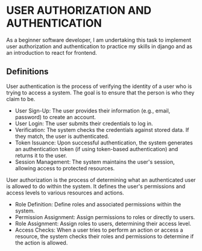 # USER AUTHORIZATION AND AUTHENTICATION

As a beginner software developer, I am undertaking this task to implement
user authorization and authentication to practice my skills in django and as
an introduction to react for frontend.

## Definitions

User authentication is the process of verifying the identity of a user who is trying to access a system. The goal is to ensure that the person is who they claim to be.

- User Sign-Up: The user provides their information (e.g., email, password) to create an account.
- User Login: The user submits their credentials to log in.
- Verification: The system checks the credentials against stored data. If they match, the user is authenticated.
- Token Issuance: Upon successful authentication, the system generates an authentication token (if using token-based authentication) and returns it to the user.
- Session Management: The system maintains the user's session, allowing access to protected resources.

User authorization is the process of determining what an authenticated user is allowed to do within the system. It defines the user's permissions and access levels to various resources and actions.

- Role Definition: Define roles and associated permissions within the system.
- Permission Assignment: Assign permissions to roles or directly to users.
- Role Assignment: Assign roles to users, determining their access level.
- Access Checks: When a user tries to perform an action or access a resource, the system checks their roles and permissions to determine if the action is allowed.